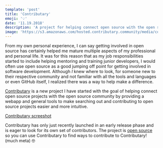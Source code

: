 ```yaml
---
template: 'post'
title: 'Contributary'
emoji: '💡'
date: '11.19.2018' 
description: 'A project for helping connect open source with the open source community.'
image: 'https://s3.amazonaws.com/hosted.contributary.community/media/contributary-logo-invert.png'
---
```


From my own personal experience, I can say getting involved in open source has certainly helped me mature multiple aspects of my professional and personal life.  It was for this reason that as my job responsibilities started to include helping mentoring and training junior developers, I would often use open source as a good jumping off point for getting involved in software development.  Although _I_ knew where to look, for someone new to their respective community and not familiar with all the tools and languages or even GitHub itself, I realized there was a way to help make a difference.

<a target="_blank" rel="noopener" href="https//www.contributary.community" onclick="getOutboundLink('https//www.contributary.community');">Contributary</a> is a new project I have started with the goal of helping connect open source projects with the open source community by providing a webapp and general tools to make searching out and contributing to open source projects easier and more intuitive.  

[Contributary screeshot](https://s3.amazonaws.com/hosted.contributary.community/media/contributary-screenshot-0.2.0.png)

Contributary has only just recently launched in an early release phase and is eager to look for its own set of contributors.  The project is <a target="_blank" href="https://github.com/ContributaryCommunity" onclick="getOutboundLink('https://github.com/ContributaryCommunity');">open source</a> so you can use Contributary to find ways to contribute to Contributary! (much meta) 🤓